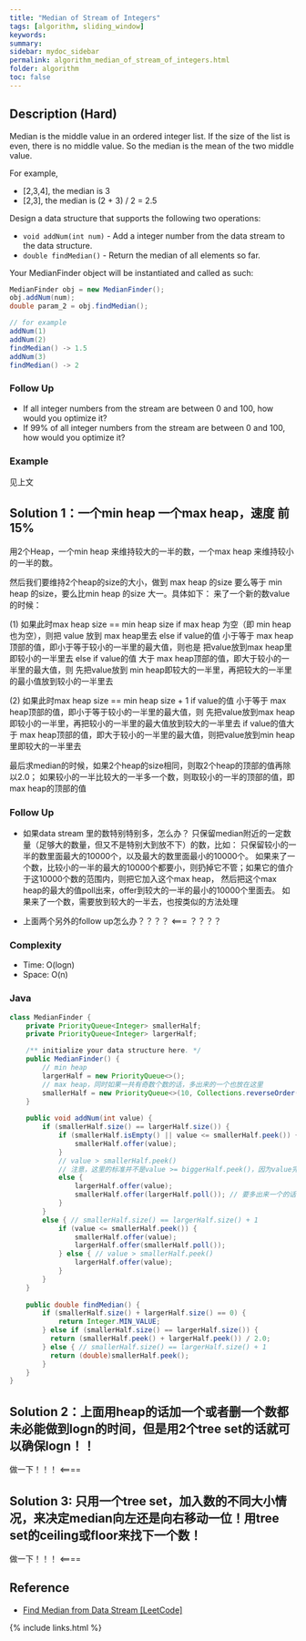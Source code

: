 ```yaml
---
title: "Median of Stream of Integers"
tags: [algorithm, sliding_window]
keywords:
summary:
sidebar: mydoc_sidebar
permalink: algorithm_median_of_stream_of_integers.html
folder: algorithm
toc: false
---
```


## Description (Hard)
Median is the middle value in an ordered integer list. If the size of the list is even, there is no middle value. So the median is the mean of the two middle value.

For example,
* [2,3,4], the median is 3
* [2,3], the median is (2 + 3) / 2 = 2.5

Design a data structure that supports the following two operations:
* `void addNum(int num)` - Add a integer number from the data stream to the data structure.
* `double findMedian()` - Return the median of all elements so far.

Your MedianFinder object will be instantiated and called as such:
```java
MedianFinder obj = new MedianFinder();
obj.addNum(num);
double param_2 = obj.findMedian();

// for example
addNum(1)
addNum(2)
findMedian() -> 1.5
addNum(3) 
findMedian() -> 2
```

### Follow Up
* If all integer numbers from the stream are between 0 and 100, how would you optimize it?
* If 99% of all integer numbers from the stream are between 0 and 100, how would you optimize it?

### Example
见上文

## Solution 1：一个min heap 一个max heap，速度 前15%
用2个Heap，一个min heap 来维持较大的一半的数，一个max heap 来维持较小的一半的数。

然后我们要维持2个heap的size的大小，做到 max heap 的size 要么等于 min heap 的size，要么比min heap 的size 大一。具体如下：
来了一个新的数value的时候：

(1) 如果此时max heap size == min heap size
if max heap 为空（即 min heap 也为空），则把 value 放到 max heap里去
else if value的值 小于等于 max heap顶部的值，即小于等于较小的一半里的最大值，则也是 把value放到max heap里即较小的一半里去
else if value的值 大于 max heap顶部的值，即大于较小的一半里的最大值，则 
先把value放到 min heap即较大的一半里，再把较大的一半里的最小值放到较小的一半里去

(2) 如果此时max heap size == min heap size + 1
if value的值 小于等于 max heap顶部的值，即小于等于较小的一半里的最大值，则
先把value放到max heap即较小的一半里，再把较小的一半里的最大值放到较大的一半里去
if value的值大于 max heap顶部的值，即大于较小的一半里的最大值，则把value放到min heap里即较大的一半里去

最后求median的时候，如果2个heap的size相同，则取2个heap的顶部的值再除以2.0；
如果较小的一半比较大的一半多一个数，则取较小的一半的顶部的值，即max heap的顶部的值

### Follow Up
* 如果data stream 里的数特别特别多，怎么办？
只保留median附近的一定数量（足够大的数量，但又不是特别大到放不下）的数，比如：
只保留较小的一半的数里面最大的10000个，以及最大的数里面最小的10000个。
如果来了一个数，比较小的一半的最大的10000个都要小，则扔掉它不管；如果它的值介于这10000个数的范围内，则把它加入这个max heap，
然后把这个max heap的最大的值poll出来，offer到较大的一半的最小的10000个里面去。
如果来了一个数，需要放到较大的一半去，也按类似的方法处理

* 上面两个另外的follow up怎么办？？？？ <=== ？？？？

### Complexity
* Time: O(logn)
* Space: O(n)

### Java
```java
class MedianFinder {
    private PriorityQueue<Integer> smallerHalf;
    private PriorityQueue<Integer> largerHalf;

    /** initialize your data structure here. */
    public MedianFinder() {
        // min heap
        largerHalf = new PriorityQueue<>();
        // max heap，同时如果一共有奇数个数的话，多出来的一个也放在这里
        smallerHalf = new PriorityQueue<>(10, Collections.reverseOrder());
    }
    
    public void addNum(int value) {
        if (smallerHalf.size() == largerHalf.size()) {
            if (smallerHalf.isEmpty() || value <= smallerHalf.peek()) {
                smallerHalf.offer(value);
            } 
            // value > smallerHalf.peek()
            // 注意，这里的标准并不是value >= biggerHalf.peek()，因为value完全可能落在两个heap之间的区域
            else { 
                largerHalf.offer(value);
                smallerHalf.offer(largerHalf.poll()); // 要多出来一个的话，这一个总是要smallerHalf来扛
            }
        } 
        else { // smallerHalf.size() == largerHalf.size() + 1
            if (value <= smallerHalf.peek()) {
                smallerHalf.offer(value);
                largerHalf.offer(smallerHalf.poll());
            } else { // value > smallerHalf.peek()
                largerHalf.offer(value);
            }
        }
    }
    
    public double findMedian() {
        if (smallerHalf.size() + largerHalf.size() == 0) {
            return Integer.MIN_VALUE;
        } else if (smallerHalf.size() == largerHalf.size()) {
          return (smallerHalf.peek() + largerHalf.peek()) / 2.0;
        } else { // smallerHalf.size() == largerHalf.size() + 1
          return (double)smallerHalf.peek();
        }        
    }
}
```

## Solution 2：上面用heap的话加一个或者删一个数都未必能做到logn的时间，但是用2个tree set的话就可以确保logn！！

做一下！！！ <====

## Solution 3: 只用一个tree set，加入数的不同大小情况，来决定median向左还是向右移动一位！用tree set的ceiling或floor来找下一个数！

做一下！！！ <====

## Reference
* [Find Median from Data Stream [LeetCode]](https://leetcode.com/problems/find-median-from-data-stream/description/)

{% include links.html %}
